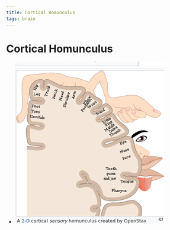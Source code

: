 ```yaml
---
title: Cortical Homunculus
tags: brain
---
```


# Cortical Homunculus
- ![im](assets/Pasted%20Image%2020220509154234.png)




























































































